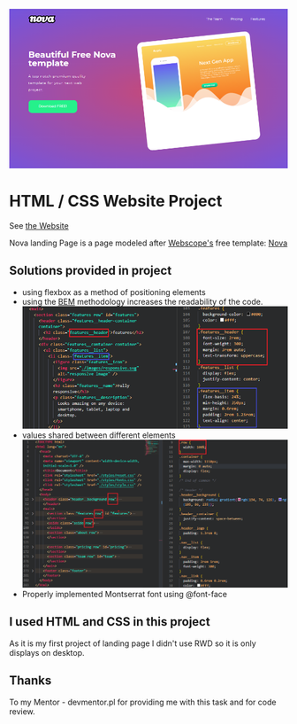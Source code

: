 ![Nova landing page](./readme-images/main-page.png)

# HTML / CSS Website Project

See [the Website](https://wabinskim.github.io/task-html-and-css-basics/index.html)

Nova landing Page is a page modeled after [Webscope's](https://themewagon.com/author/webscopeapp/) free template: [Nova](https://themewagon.com/themes/project-app-showasing-onepage-bootstrap-template-free-nova/)

## Solutions provided in project

- using flexbox as a method of positioning elements
- using the [BEM](https://getbem.com/) methodology increases the readability of the code.
  ![BEM](./readme-images/BEM.png)
- values shared between different elements
  ![Common elements values](./readme-images/common.png)
- Properly implemented Montserrat font using @font-face

## I used HTML and CSS in this project

As it is my first project of landing page I didn't use RWD so it is only displays on desktop.

## Thanks

To my Mentor - devmentor.pl for providing me with this task and for code review.
